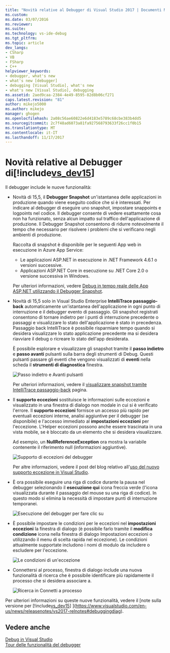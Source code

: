 ```yaml
---
title: "Novità relative al Debugger di Visual Studio 2017 | Documenti Microsoft"
ms.custom: 
ms.date: 03/07/2016
ms.reviewer: 
ms.suite: 
ms.technology: vs-ide-debug
ms.tgt_pltfrm: 
ms.topic: article
dev_langs:
- CSharp
- VB
- FSharp
- C++
helpviewer_keywords:
- debugger, what's new
- what's new [debugger]
- debugging [Visual Studio], what's new
- what's new [Visual Studio], debugging
ms.assetid: 2aed9caa-2384-4e49-8595-82d8b06cf271
caps.latest.revision: "81"
author: mikejo5000
ms.author: mikejo
manager: ghogen
ms.openlocfilehash: 2a08c56ae60822e6d4183e5789c68cbe383b4dd5
ms.sourcegitcommit: 2c7f48ad6073a81fa927568793633f26cc1f0b15
ms.translationtype: MT
ms.contentlocale: it-IT
ms.lasthandoff: 11/17/2017
---
```

# <a name="whats-new-for-the-debugger-in-includevsdev15miscincludesvsdev15mdmd"></a>Novità relative al Debugger di[!include[vs_dev15](../misc/includes/vs_dev15_md.md)]

Il debugger include le nuove funzionalità:

- Novità di 15,5, il **Debugger Snapshot** un'istantanea delle applicazioni in produzione quando viene eseguito codice che si è interessati. Per indicare al debugger di eseguire uno snapshot, impostare snappoints e logpoints nel codice. Il debugger consente di vedere esattamente cosa non ha funzionato, senza alcun impatto sul traffico dell'applicazione di produzione. Il Debugger Snapshot consentono di ridurre notevolmente il tempo che necessario per risolvere i problemi che si verificano negli ambienti di produzione.

    Raccolta di snapshot è disponibile per le seguenti App web in esecuzione in Azure App Service:

    * Le applicazioni ASP.NET in esecuzione in .NET Framework 4.6.1 o versioni successive.
    * Applicazioni ASP.NET Core in esecuzione su .NET Core 2.0 o versione successiva in Windows.

    Per ulteriori informazioni, vedere [Debug in tempo reale delle App ASP.NET utilizzando il Debugger Snapshot](../debugger/debug-live-azure-applications.md).

- Novità di 15,5 solo in Visual Studio Enterprise **IntelliTrace passaggio-back** automaticamente un'istantanea dell'applicazione in ogni punto di interruzione e il debugger evento di passaggio. Gli snapshot registrati consentono di tornare indietro per i punti di interruzione precedente o passaggi e visualizzare lo stato dell'applicazione è stato in precedenza. Passaggio back IntelliTrace è possibile risparmiare tempo quando si desidera visualizzare lo stato applicazione precedente ma si desidera riavviare il debug o ricreare lo stato dell'app desiderata.

    È possibile esplorare e visualizzare gli snapshot tramite il **passo indietro** e **passo avanti** pulsanti sulla barra degli strumenti di Debug. Questi pulsanti passare gli eventi che vengono visualizzati di **eventi** nella scheda il **strumenti di diagnostica** finestra.

    ![Passo indietro e Avanti pulsanti](../debugger/media/intellitrace-step-back-icons-description.png  "pulsanti passo indietro e Avanti")

    Per ulteriori informazioni, vedere il [visualizzare snapshot tramite IntelliTrace passaggio-back](../debugger/how-to-use-intellitrace-step-back.md) pagina.

- Il **supporto eccezioni** sostituisce le informazioni sulle eccezioni e visualizzato in una finestra di dialogo non modale in cui si è verificato l'errore. Il **supporto eccezioni** fornisce un accesso più rapido per eventuali eccezioni interne, analisi aggiuntive per il debugger (se disponibile) e l'accesso immediato al **impostazioni eccezioni** per l'eccezione. L'Helper eccezioni possono anche essere trascinata in una vista mobile, se è bloccato da un elemento che si desidera visualizzare.

    Ad esempio, un **NullReferenceException** ora mostra la variabile contenente il riferimento null (informazioni aggiuntive).

    ![Supporto di eccezioni del debugger](../debugger/media/dbg-exception-helper.png "DbgExceptionHelper")

    Per altre informazioni, vedere il post del blog relativo all'[uso del nuovo supporto eccezione in Visual Studio](https://blogs.msdn.microsoft.com/visualstudioalm/2016/03/31/using-the-new-exception-helper-in-visual-studio-15-preview/).

- È ora possibile eseguire una riga di codice durante la pausa nel debugger selezionando il **esecuzione qui** icona freccia verde (l'icona visualizzata durante il passaggio del mouse su una riga di codice). In questo modo si elimina la necessità di impostare punti di interruzione temporanei.

    ![Esecuzione del debugger per fare clic su](../debugger/media/dbg-run-to-click.png "DbgRunToClick") 

- È possibile impostare le condizioni per le eccezioni nel **impostazioni eccezioni** la finestra di dialogo (è possibile farlo tramite il **modifica condizione** icona nella finestra di dialogo Impostazioni eccezioni o utilizzando il menu di scelta rapida nel eccezione). Le condizioni attualmente supportate includono i nomi di modulo da includere o escludere per l'eccezione.

    ![Le condizioni di un'eccezione](../debugger/media/dbg-conditional-exception.png "DbgConditionalException")

- Connettersi al processo, finestra di dialogo include una nuova funzionalità di ricerca che è possibile identificare più rapidamente il processo che si desidera associare a.

    ![Ricerca in Connetti a processo](../debugger/media/dbg-attach-to-process-search.png "DbgAttachToProcessSearch") 

Per ulteriori informazioni su queste nuove funzionalità, vedere il [note sulla versione per [!include[vs_dev15](../misc/includes/vs_dev15_md.md)] ](https://www.visualstudio.com/en-us/news/releasenotes/vs2017-relnotes#debuggingdiag).
  
## <a name="see-also"></a>Vedere anche  
 [Debug in Visual Studio](../debugger/index.md)  
 [Tour delle funzionalità del debugger](../debugger/debugger-feature-tour.md)